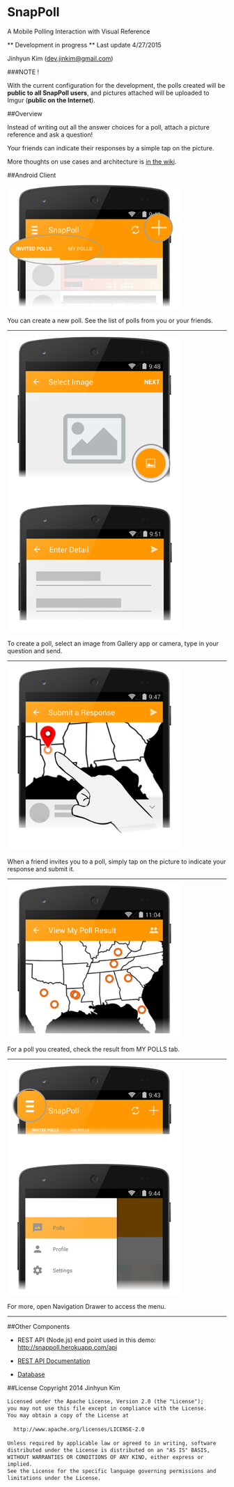 SnapPoll
========
A Mobile Polling Interaction with Visual Reference

** Development in progress ** Last update 4/27/2015

Jinhyun Kim (dev.jinkim@gmail.com)

###NOTE !

With the current configuration for the development, the polls created will be **public to all SnapPoll users**, and pictures attached will be uploaded to Imgur (**public on the Internet**).

##Overview

Instead of writing out all the answer choices for a poll, attach a picture reference and ask a question!

Your friends can indicate their responses by a simple tap on the picture.

More thoughts on use cases and architecture is [in the wiki](https://github.com/jinkim608/SnapPoll/wiki).

##Android Client

<img src="https://github.com/jinkim608/SnapPoll/blob/master/Assets/Onboarding/v0.2.0-page1.png" width="400">

You can create a new poll. See the list of polls from you or your friends.
<hr>

<img src="https://github.com/jinkim608/SnapPoll/blob/master/Assets/Onboarding/v0.2.0-page2.png" width="400">

To create a poll, select an image from Gallery app or camera, type in your question and send.
<hr>

<img src="https://github.com/jinkim608/SnapPoll/blob/master/Assets/Onboarding/v0.2.0-page3.png" width="400">

When a friend invites you to a poll, simply tap on the picture to indicate your response and submit it.
<hr>

<img src="https://github.com/jinkim608/SnapPoll/blob/master/Assets/Onboarding/v0.2.0-page4.png" width="400">

For a poll you created, check the result from MY POLLS tab.
<hr>


<img src="https://github.com/jinkim608/SnapPoll/blob/master/Assets/Onboarding/v0.2.0-page5.png" width="400">

For more, open Navigation Drawer to access the menu.
<hr>

##Other Components

- REST API (Node.js) end point used in this demo: http://snappoll.herokuapp.com/api

- [REST API Documentation](http://snappoll.herokuapp.com/apidoc)

- [Database](https://github.com/jinkim608/SnapPoll/wiki/3.-Database-(PostgreSQL))

##License
    Copyright 2014 Jinhyun Kim

    Licensed under the Apache License, Version 2.0 (the "License");
    you may not use this file except in compliance with the License.
    You may obtain a copy of the License at

      http://www.apache.org/licenses/LICENSE-2.0

    Unless required by applicable law or agreed to in writing, software
    distributed under the License is distributed on an "AS IS" BASIS,
    WITHOUT WARRANTIES OR CONDITIONS OF ANY KIND, either express or implied.
    See the License for the specific language governing permissions and
    limitations under the License.
